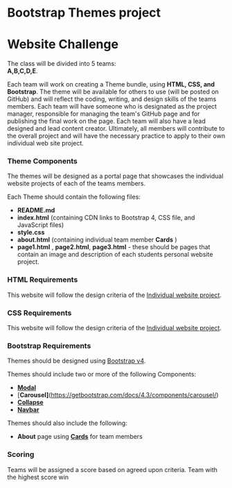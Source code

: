 # Bootstrap Themes project

# Website Challenge  

The class will be divided into 5 teams:   
**A,B,C,D,E**.   

Each team will work on creating a Theme bundle, using **HTML, CSS, and Bootstrap**. The theme will be available for others to use (will be posted on GitHub) and will reflect the coding, writing, and design skills of the teams members. Each team will have someone who is designated as the project manager, responsible for managing the team's GitHub page and for publishing the final work on the page. Each team will also have a lead designed and lead content creator. Ultimately, all members will contribute to the overall project and will have the necessary practice to apply to their own individual web site project.

### Theme Components

The themes will be designed as a portal page that showcases the individual website projects of each of the teams members.

Each Theme should contain the following files:
- **README.md**
- **index.html** (containing CDN links to Bootstrap 4, CSS file, and JavaScript files)
- **style.css**
- **about.html** (containing individual team member **Cards** )
- **page1.html** , **page2.html**, **page3.html** - these should be pages that contain an image and description of each students personal website project.

### HTML Requirements  
This website will follow the design criteria of the [Individual website project](https://github.com/lrei-coding/web-design_18-19/blob/master/t1_assignment.md). 

### CSS Requirements  
This website will follow the design criteria of the [Individual website project](https://github.com/lrei-coding/web-design_18-19/blob/master/t1_assignment.md). 

### Bootstrap Requirements  
Themes should be designed using [Bootstrap v4](https://getbootstrap.com/docs/4.3/getting-started/introduction/).

Themes should include two or more of the following Components:
- [**Modal**](https://getbootstrap.com/docs/4.3/components/modal/)
- [**Carousel]**(https://getbootstrap.com/docs/4.3/components/carousel/)
- [**Collapse**](https://getbootstrap.com/docs/4.0/components/collapse/)
- [**Navbar**](https://getbootstrap.com/docs/4.0/components/navbar/)

Themes should also include the following:
- **About** page using [**Cards**](https://getbootstrap.com/docs/4.0/components/card/) for team members
 
### Scoring 
Teams will be assigned a score based on agreed upon criteria. Team with the highest score win

